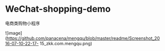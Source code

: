 # WeChat-shopping-demo
电商类购物小程序

![image](https://github.com/panacena/mengqu/blob/master/readme/Screenshot_2016-07-10-22-17- 15_zkk.com.mengqu.png)

